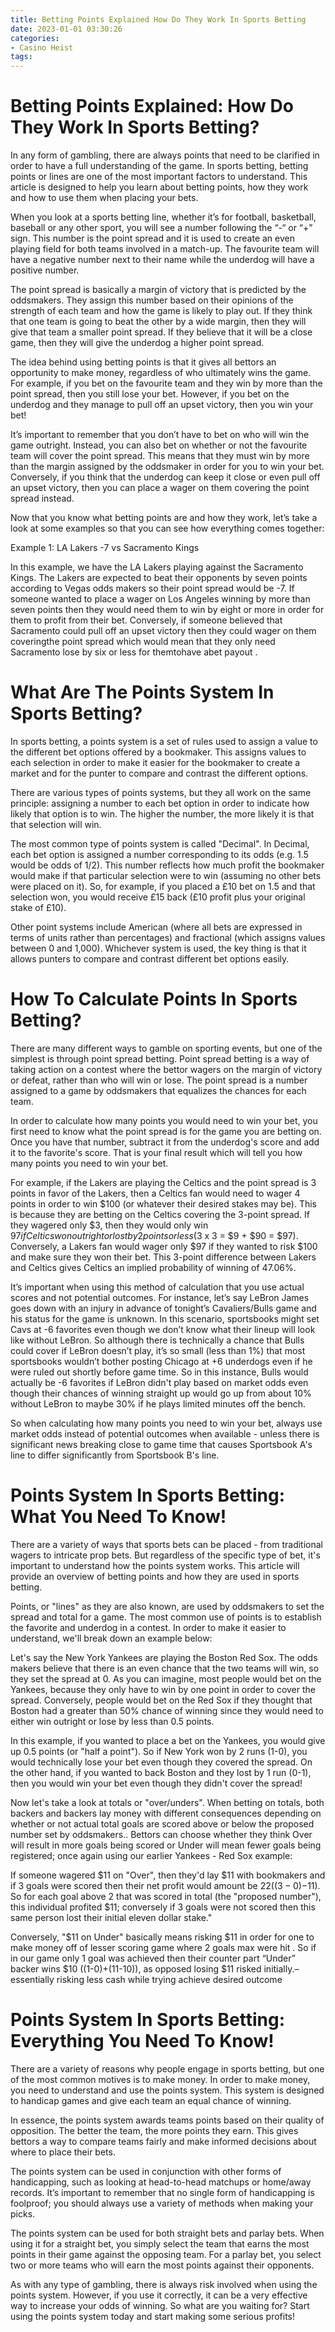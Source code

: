 ```yaml
---
title: Betting Points Explained How Do They Work In Sports Betting
date: 2023-01-01 03:30:26
categories:
- Casino Heist
tags:
---
```



#  Betting Points Explained: How Do They Work In Sports Betting?

In any form of gambling, there are always points that need to be clarified in order to have a full understanding of the game. In sports betting, betting points or lines are one of the most important factors to understand. This article is designed to help you learn about betting points, how they work and how to use them when placing your bets.

When you look at a sports betting line, whether it’s for football, basketball, baseball or any other sport, you will see a number following the “-“ or “+” sign. This number is the point spread and it is used to create an even playing field for both teams involved in a match-up. The favourite team will have a negative number next to their name while the underdog will have a positive number.

The point spread is basically a margin of victory that is predicted by the oddsmakers. They assign this number based on their opinions of the strength of each team and how the game is likely to play out. If they think that one team is going to beat the other by a wide margin, then they will give that team a smaller point spread. If they believe that it will be a close game, then they will give the underdog a higher point spread.

The idea behind using betting points is that it gives all bettors an opportunity to make money, regardless of who ultimately wins the game. For example, if you bet on the favourite team and they win by more than the point spread, then you still lose your bet. However, if you bet on the underdog and they manage to pull off an upset victory, then you win your bet!

It’s important to remember that you don’t have to bet on who will win the game outright. Instead, you can also bet on whether or not the favourite team will cover the point spread. This means that they must win by more than the margin assigned by the oddsmaker in order for you to win your bet. Conversely, if you think that the underdog can keep it close or even pull off an upset victory, then you can place a wager on them covering the point spread instead.

Now that you know what betting points are and how they work, let’s take a look at some examples so that you can see how everything comes together:

Example 1: LA Lakers -7 vs Sacramento Kings

In this example, we have the LA Lakers playing against the Sacramento Kings. The Lakers are expected to beat their opponents by seven points according to Vegas odds makers so their point spread would be -7. If someone wanted to place a wager on Los Angeles winning by more than seven points then they would need them to win by eight or more in order for them to profit from their bet. Conversely, if someone believed that Sacramento could pull off an upset victory then they could wager on them coveringthe point spread which would mean that they only need Sacramento lose by six or less for themtohave abet payout .   

















#  What Are The Points System In Sports Betting?

In sports betting, a points system is a set of rules used to assign a value to the different bet options offered by a bookmaker. This assigns values to each selection in order to make it easier for the bookmaker to create a market and for the punter to compare and contrast the different options.

There are various types of points systems, but they all work on the same principle: assigning a number to each bet option in order to indicate how likely that option is to win. The higher the number, the more likely it is that that selection will win.

The most common type of points system is called "Decimal". In Decimal, each bet option is assigned a number corresponding to its odds (e.g. 1.5 would be odds of 1/2). This number reflects how much profit the bookmaker would make if that particular selection were to win (assuming no other bets were placed on it). So, for example, if you placed a £10 bet on 1.5 and that selection won, you would receive £15 back (£10 profit plus your original stake of £10).

Other point systems include American (where all bets are expressed in terms of units rather than percentages) and fractional (which assigns values between 0 and 1,000). Whichever system is used, the key thing is that it allows punters to compare and contrast different bet options easily.

#  How To Calculate Points In Sports Betting?

There are many different ways to gamble on sporting events, but one of the simplest is through point spread betting.  Point spread betting is a way of taking action on a contest where the bettor wagers on the margin of victory or defeat, rather than who will win or lose. The point spread is a number assigned to a game by oddsmakers that equalizes the chances for each team.

In order to calculate how many points you would need to win your bet, you first need to know what the point spread is for the game you are betting on. Once you have that number, subtract it from the underdog's score and add it to the favorite's score. That is your final result which will tell you how many points you need to win your bet.

For example, if the Lakers are playing the Celtics and the point spread is 3 points in favor of the Lakers, then a Celtics fan would need to wager 4 points in order to win $100 (or whatever their desired stakes may be). This is because they are betting on the Celtics covering the 3-point spread. If they wagered only $3, then they would only win $97 if Celtics won outright or lost by 2 points or less ($3 x 3 = $9 + $90 = $97). Conversely, a Lakers fan would wager only $97 if they wanted to risk $100 and make sure they won their bet. This 3-point difference between Lakers and Celtics gives Celtics an implied probability of winning of 47.06%. 

It’s important when using this method of calculation that you use actual scores and not potential outcomes. For instance, let’s say LeBron James goes down with an injury in advance of tonight’s Cavaliers/Bulls game and his status for the game is unknown. In this scenario, sportsbooks might set Cavs at -6 favorites even though we don’t know what their lineup will look like without LeBron. So although there is technically a chance that Bulls could cover if LeBron doesn’t play, it’s so small (less than 1%) that most sportsbooks wouldn’t bother posting Chicago at +6 underdogs even if he were ruled out shortly before game time. So in this instance, Bulls would actually be -6 favorites if LeBron didn't play based on market odds even though their chances of winning straight up would go up from about 10% without LeBron to maybe 30% if he plays limited minutes off the bench.

  So when calculating how many points you need to win your bet, always use market odds instead of potential outcomes when available - unless there is significant news breaking close to game time that causes Sportsbook A's line to differ significantly from Sportsbook B's line.

#  Points System In Sports Betting: What You Need To Know!

There are a variety of ways that sports bets can be placed - from traditional wagers to intricate prop bets. But regardless of the specific type of bet, it's important to understand how the points system works. This article will provide an overview of betting points and how they are used in sports betting.

Points, or "lines" as they are also known, are used by oddsmakers to set the spread and total for a game. The most common use of points is to establish the favorite and underdog in a contest. In order to make it easier to understand, we'll break down an example below:

Let's say the New York Yankees are playing the Boston Red Sox. The odds makers believe that there is an even chance that the two teams will win, so they set the spread at 0. As you can imagine, most people would bet on the Yankees, because they only have to win by one point in order to cover the spread. Conversely, people would bet on the Red Sox if they thought that Boston had a greater than 50% chance of winning since they would need to either win outright or lose by less than 0.5 points.

In this example, if you wanted to place a bet on the Yankees, you would give up 0.5 points (or "half a point"). So if New York won by 2 runs (1-0), you would technically lose your bet even though they covered the spread. On the other hand, if you wanted to back Boston and they lost by 1 run (0-1), then you would win your bet even though they didn't cover the spread!

Now let's take a look at totals or "over/unders". When betting on totals, both backers and backers lay money with different consequences depending on whether or not actual total goals are scored above or below the proposed number set by oddsmakers.. Bettors can choose whether they think Over will result in more goals being scored or Under will mean fewer goals being registered; once again using our earlier Yankees - Red Sox example:



 If someone wagered $11 on "Over", then they'd lay $11 with bookmakers and if 3 goals were scored then their net profit would amount be $22 ((3-0)-$11). So for each goal above 2 that was scored in total (the "proposed number"), this individual profited $11; conversely if 3 goals were not scored then this same person lost their initial eleven dollar stake." 

  Conversely, "$11 on Under" basically means risking $11 in order for one to make money off of lesser scoring game where 2 goals max were hit . So if in our game only 1 goal was achieved then their counter part “Under” backer wins $10 ((1-0)+(11-10)), as opposed losing $11 risked initially.– essentially risking less cash while trying achieve desired outcome

#  Points System In Sports Betting: Everything You Need To Know!

There are a variety of reasons why people engage in sports betting, but one of the most common motives is to make money. In order to make money, you need to understand and use the points system. This system is designed to handicap games and give each team an equal chance of winning.

In essence, the points system awards teams points based on their quality of opposition. The better the team, the more points they earn. This gives bettors a way to compare teams fairly and make informed decisions about where to place their bets.

The points system can be used in conjunction with other forms of handicapping, such as looking at head-to-head matchups or home/away records. It’s important to remember that no single form of handicapping is foolproof; you should always use a variety of methods when making your picks.

The points system can be used for both straight bets and parlay bets. When using it for a straight bet, you simply select the team that earns the most points in their game against the opposing team. For a parlay bet, you select two or more teams who will earn the most points against their opponents.

As with any type of gambling, there is always risk involved when using the points system. However, if you use it correctly, it can be a very effective way to increase your odds of winning. So what are you waiting for? Start using the points system today and start making some serious profits!